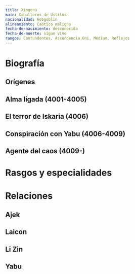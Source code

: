 ```yaml
---
title: Xingonu
main: Caballeros de Ustilus
nacionalidad: Hobgoblin
alineamiento: Caótico maligno
fecha-de-nacimiento: desconocida
fecha-de-muerte: sigue vivo
rangos: Contundentes, Ascendencia Oni, Médium, Reflejos
---
```


# Biografía

## Orígenes



## Alma ligada (4001-4005)



## El terror de Iskaria (4006)



## Conspiración con Yabu (4006-4009)



## Agente del caos (4009-)



# Rasgos y especialidades



# Relaciones

## Ajek

## Laicon

## Li Zin

## Yabu